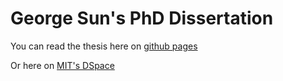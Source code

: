 # George Sun's PhD Dissertation

You can read the thesis here on [github pages](https://mrsunny0.github.io/phd-thesis/)

Or here on [MIT's DSpace](https://dspace.mit.edu/handle/1721.1/124184)